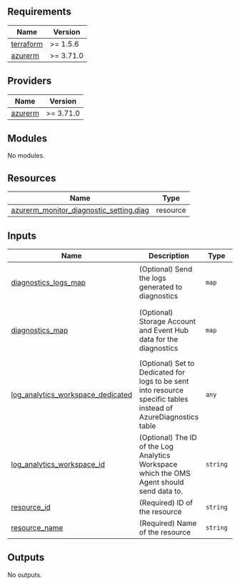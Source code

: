 ## Requirements

| Name | Version |
|------|---------|
| <a name="requirement_terraform"></a> [terraform](#requirement\_terraform) | >= 1.5.6 |
| <a name="requirement_azurerm"></a> [azurerm](#requirement\_azurerm) | >= 3.71.0 |

## Providers

| Name | Version |
|------|---------|
| <a name="provider_azurerm"></a> [azurerm](#provider\_azurerm) | >= 3.71.0 |

## Modules

No modules.

## Resources

| Name | Type |
|------|------|
| [azurerm_monitor_diagnostic_setting.diag](https://registry.terraform.io/providers/hashicorp/azurerm/latest/docs/resources/monitor_diagnostic_setting) | resource |

## Inputs

| Name | Description | Type | Default | Required |
|------|-------------|------|---------|:--------:|
| <a name="input_diagnostics_logs_map"></a> [diagnostics\_logs\_map](#input\_diagnostics\_logs\_map) | (Optional) Send the logs generated to diagnostics | `map` | <pre>{<br>  "log": [],<br>  "metric": []<br>}</pre> | no |
| <a name="input_diagnostics_map"></a> [diagnostics\_map](#input\_diagnostics\_map) | (Optional) Storage Account and Event Hub data for the diagnostics | `map` | <pre>{<br>  "diags_sa": null,<br>  "eh_id": "",<br>  "eh_name": null<br>}</pre> | no |
| <a name="input_log_analytics_workspace_dedicated"></a> [log\_analytics\_workspace\_dedicated](#input\_log\_analytics\_workspace\_dedicated) | (Optional) Set to Dedicated for logs to be sent into resource specific tables instead of AzureDiagnostics table | `any` | `null` | no |
| <a name="input_log_analytics_workspace_id"></a> [log\_analytics\_workspace\_id](#input\_log\_analytics\_workspace\_id) | (Optional) The ID of the Log Analytics Workspace which the OMS Agent should send data to. | `string` | `null` | no |
| <a name="input_resource_id"></a> [resource\_id](#input\_resource\_id) | (Required) ID of the resource | `string` | n/a | yes |
| <a name="input_resource_name"></a> [resource\_name](#input\_resource\_name) | (Required) Name of the resource | `string` | n/a | yes |

## Outputs

No outputs.
